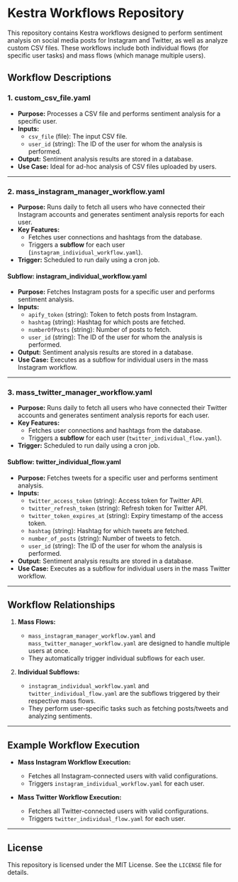 # Kestra Workflows Repository

This repository contains Kestra workflows designed to perform sentiment analysis on social media posts for Instagram and Twitter, as well as analyze custom CSV files. These workflows include both individual flows (for specific user tasks) and mass flows (which manage multiple users).

## Workflow Descriptions

### 1. **custom_csv_file.yaml**
- **Purpose:** Processes a CSV file and performs sentiment analysis for a specific user.
- **Inputs:**
  - `csv_file` (file): The input CSV file.
  - `user_id` (string): The ID of the user for whom the analysis is performed.
- **Output:** Sentiment analysis results are stored in a database.
- **Use Case:** Ideal for ad-hoc analysis of CSV files uploaded by users.

---

### 2. **mass_instagram_manager_workflow.yaml**
- **Purpose:** Runs daily to fetch all users who have connected their Instagram accounts and generates sentiment analysis reports for each user.
- **Key Features:**
  - Fetches user connections and hashtags from the database.
  - Triggers a **subflow** for each user (`instagram_individual_workflow.yaml`).
- **Trigger:** Scheduled to run daily using a cron job.

#### Subflow: **instagram_individual_workflow.yaml**
- **Purpose:** Fetches Instagram posts for a specific user and performs sentiment analysis.
- **Inputs:**
  - `apify_token` (string): Token to fetch posts from Instagram.
  - `hashtag` (string): Hashtag for which posts are fetched.
  - `numberOfPosts` (string): Number of posts to fetch.
  - `user_id` (string): The ID of the user for whom the analysis is performed.
- **Output:** Sentiment analysis results are stored in a database.
- **Use Case:** Executes as a subflow for individual users in the mass Instagram workflow.

---

### 3. **mass_twitter_manager_workflow.yaml**
- **Purpose:** Runs daily to fetch all users who have connected their Twitter accounts and generates sentiment analysis reports for each user.
- **Key Features:**
  - Fetches user connections and hashtags from the database.
  - Triggers a **subflow** for each user (`twitter_individual_flow.yaml`).
- **Trigger:** Scheduled to run daily using a cron job.

#### Subflow: **twitter_individual_flow.yaml**
- **Purpose:** Fetches tweets for a specific user and performs sentiment analysis.
- **Inputs:**
  - `twitter_access_token` (string): Access token for Twitter API.
  - `twitter_refresh_token` (string): Refresh token for Twitter API.
  - `twitter_token_expires_at` (string): Expiry timestamp of the access token.
  - `hashtag` (string): Hashtag for which tweets are fetched.
  - `number_of_posts` (string): Number of tweets to fetch.
  - `user_id` (string): The ID of the user for whom the analysis is performed.
- **Output:** Sentiment analysis results are stored in a database.
- **Use Case:** Executes as a subflow for individual users in the mass Twitter workflow.

---

## Workflow Relationships

1. **Mass Flows:**
   - `mass_instagram_manager_workflow.yaml` and `mass_twitter_manager_workflow.yaml` are designed to handle multiple users at once.
   - They automatically trigger individual subflows for each user.

2. **Individual Subflows:**
   - `instagram_individual_workflow.yaml` and `twitter_individual_flow.yaml` are the subflows triggered by their respective mass flows.
   - They perform user-specific tasks such as fetching posts/tweets and analyzing sentiments.

---

## Example Workflow Execution

- **Mass Instagram Workflow Execution:**
  - Fetches all Instagram-connected users with valid configurations.
  - Triggers `instagram_individual_workflow.yaml` for each user.

- **Mass Twitter Workflow Execution:**
  - Fetches all Twitter-connected users with valid configurations.
  - Triggers `twitter_individual_flow.yaml` for each user.

---

## License
This repository is licensed under the MIT License. See the `LICENSE` file for details.
